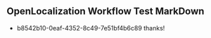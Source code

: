 ## OpenLocalization Workflow Test MarkDown
* b8542b10-0eaf-4352-8c49-7e51bf4b6c89 thanks!

<!--HONumber=Jul16_HO4-->


